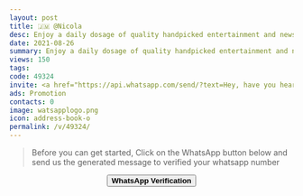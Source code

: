 ```yaml
---
layout: post
title: 🇯🇲 @Nicola 
desc: Enjoy a daily dosage of quality handpicked entertainment and news Via our WhatsApp Status updates
date: 2021-08-26
summary: Enjoy a daily dosage of quality handpicked entertainment and news Via your WhatsApp Status, my iD code is 49324 I'm a proud member since
views: 150
tags: 
code: 49324
invite: <a href="https://api.whatsapp.com/send/?text=Hey, have you heard about this WhatsApp TV. Check out their website https://www.watsapp.tv and if you want to join use my code 49324 because I'm a member" class="page-scroll">Invite Friends</a>
ads: Promotion
contacts: 0
image: watsapplogo.png
icon: address-book-o
permalink: /v/49324/
---
```



>Before you can get started, Click on the WhatsApp button below and send us the generated message to verified your whatsapp number
   
<center><a href="https://api.whatsapp.com/send?phone={{site.tell}}&text=ID 49324 Invited Me" class="page-scroll"><button class="btn btn-outline btn-xl" id="#signup"><strong>WhatsApp Verification</strong></button></a></center>

